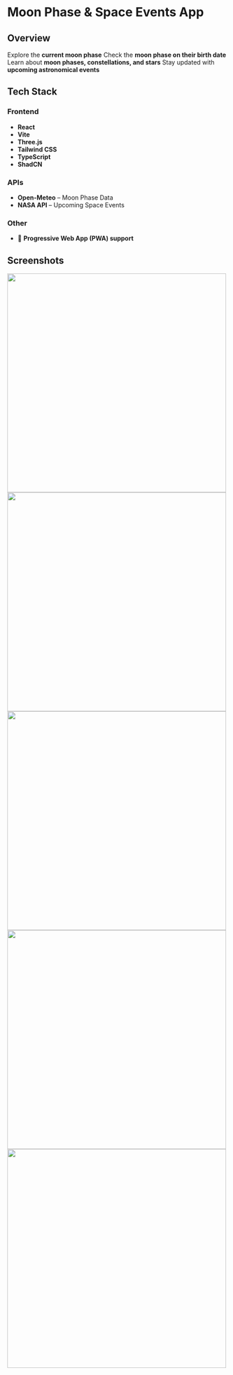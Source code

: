 # **Moon Phase & Space Events App**

## **Overview**
 Explore the **current moon phase**
 Check the **moon phase on their birth date**
 Learn about **moon phases, constellations, and stars**
 Stay updated with **upcoming astronomical events**

## **Tech Stack**
### **Frontend**
- **React**  
- **Vite**  
- **Three.js**  
- **Tailwind CSS**  
- **TypeScript**  
- **ShadCN**  

### **APIs**
- **Open-Meteo** – Moon Phase Data  
- **NASA API** – Upcoming Space Events  

### **Other**
- 📱 **Progressive Web App (PWA) support**  

## **Screenshots**
<img src="https://github.com/user-attachments/assets/4c3cb6c2-bb6c-4d58-bf18-c4b68415d933" width="500">  
<img src="https://github.com/user-attachments/assets/c2c4b33e-2fe7-4107-a281-1e2f33d1d9ef" width="500">  
<img src="https://github.com/user-attachments/assets/112d4c40-5efd-4853-8b9c-af45bdc652b4" width="500">  
<img src="https://github.com/user-attachments/assets/bd157628-b058-49ae-bc95-9c86eabae2d6" width="500">  
<img src="https://github.com/user-attachments/assets/bd09bb18-d76b-4bbe-ba2d-e936061eb220" width="500">  

